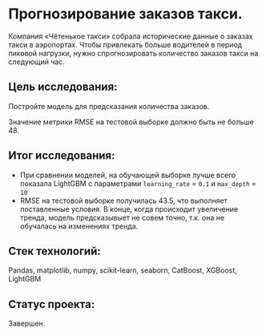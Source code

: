 # Прогнозирование заказов такси.

Компания «Чётенькое такси» собрала исторические данные о заказах такси в аэропортах. Чтобы привлекать больше водителей в период пиковой нагрузки, нужно спрогнозировать количество заказов такси на следующий час.

## Цель исследования:

Постройте модель для предсказания количества заказов.

Значение метрики RMSE на тестовой выборке должно быть не больше 48.

## Итог исследования:
* При сравнении моделей, на обучающей выборке лучше всего показала LightGBM с параметрами `learning_rate` = `0.1` и `max_depth` = `10`
* RMSE на тестовой выборке получилась 43.5, что выполняет поставленные условия. В конце, когда происходит увеличение тренда, модель предсказывыет не совем точно, т.к. она не обучалась на изменениях тренда.


## Стек технологий:

Pandas, matplotlib, numpy, scikit-learn, seaborn, CatBoost, XGBoost, LightGBM

## Статус проекта:

Завершен.


